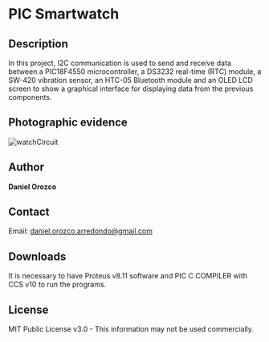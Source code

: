 # PIC Smartwatch
## Description
In this project, I2C communication is used to send and receive data between a PIC18F4550 microcontroller, a DS3232 real-time (RTC) module, a SW-420 vibration sensor, an HTC-05 Bluetooth module and an OLED LCD screen to show a graphical interface for displaying data from the previous components.

## Photographic evidence
![watchCircuit](https://github.com/DanielOrozcoA/Secuencias-de-LEDs/assets/152805004/1a1459a2-e16a-4fb0-8fad-17e3709d0141)

## Author
**Daniel Orozco**

## Contact
Email: daniel.orozco.arredondo@gmail.com

## Downloads
It is necessary to have Proteus v8.11 software and PIC C COMPILER with CCS v10 to run the programs.

## License
MIT Public License v3.0 - This information may not be used commercially.

